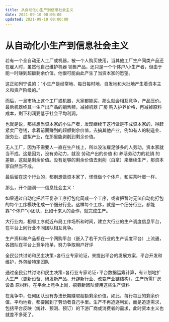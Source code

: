 ```yaml
---
title: 从自动化小生产到信息社会主义
date: 2021-09-10 00:00:00
updated: 2021-09-10 00:00:00
---
```


# 从自动化小生产到信息社会主义

若有一个全自动无人工厂或机器，被一个人购买使用，当其他工厂生产同类产品还在雇人时，虽然他自己维护机器 销售产品，还只是一个个体户/小生产者，但由于能一时赚到超额剩余价值，他很可能由此产生了当资本家的愿望。

这正如列宁说的：“小生产是经常地、每日每时地、自发地和大批地产生着资本主义和资产阶级的。”

而后，一旦市场上这个工厂或机器，大家都能买，那么就会相互竞争，产品压价。最后机器终其一生产出产品的销售额，减掉机器 厂房 购入护养价格，再减掉原料成本，剩下利润要低于社会平均利润。

也就是说，那些想当资本家的小生产者，发现继续干这行做是不成资本家的，得赶紧卖厂卷钱，拿着前面赚到的超额剩余价值，去搞其他产业，例如有人的制造业、服务业、虚拟产业，在那里能剥削到剩余价值。

无人工厂，因为不需要人一直在生产线上，所以没法雇足够多的人劳动，资本家就当不成。这是因为，没有劳动力，就没 劳动产出的价值 和 养活劳动力的花销 的差额，这就是剩余价值。没有足够的剩余价值去剥削（白拿）来继续生产，那资本家自然当不成。

最后留在这个行业的，都别想做资本家了，怪怪做个个体户，和买茶叶蛋一样。

那么，开个脑洞——信息社会主义：

如果通过自动化把若干复杂工序打包化简成一个工序，或者把暂时无法自动化打包的每个工序模块化成一个细分行业。这样每个工序，就是一个细分行业，都能靠“个体户”小团队，比如十来人的合作，就完成生产。

大行业内，相邻工序就近布局工作场所和时间，建立大行业的生产调度信息平台，在平台上同行业不同团队相互竞争。

生产资料和产品都在一个网购平台（嵌入了若干大行业的生产调度平台）上流通，各团队在平台上竞争抢单，努力争取用户好评

全民公共讨论和民主决策+各行业专家论证，来提出平台的发展方案，平台开发和维护，外包给特定团队

通过全民公共讨论和民主决策+各行业专家论证+平台数据运筹计算，有计划地扩大生产（更新设备、研发新产品、开辟新行业、改变产业链结构），生产所需厂房 设备 原材料，在平台上竞争上岗，招募新团队使用这些生产资料

在竞争中，任何团队没有办法长期赚取超额剩余价值，如此，每行每业的剩余价值，平均地看，都要回到了劳动者自己手里。生产不再追逐利润，而是追逐需求，包括平台反映（统计、预测、预订）的下游厂商或消费者的需求，此时资本主义也就差不多死了。
